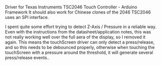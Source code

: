 Driver for Texas Instruments TSC2046 Touch Controller - Arduino Framework
It should also work for Chinese clones of the 2046
TSC2046 uses an SPI interface.

I spent quite some effort trying to detect Z-Axis / Pressure in a reliable way. Even with the instructions from the datasheet/application notes, this was not really working well over the full aera of the display, so I removed it again.
This means the touchScreen driver can only detect a press/release, and so this needs to be debounced properly, otherwise when touching the touchScreen with a pressure around the threshold, it will generate several press/release events..

